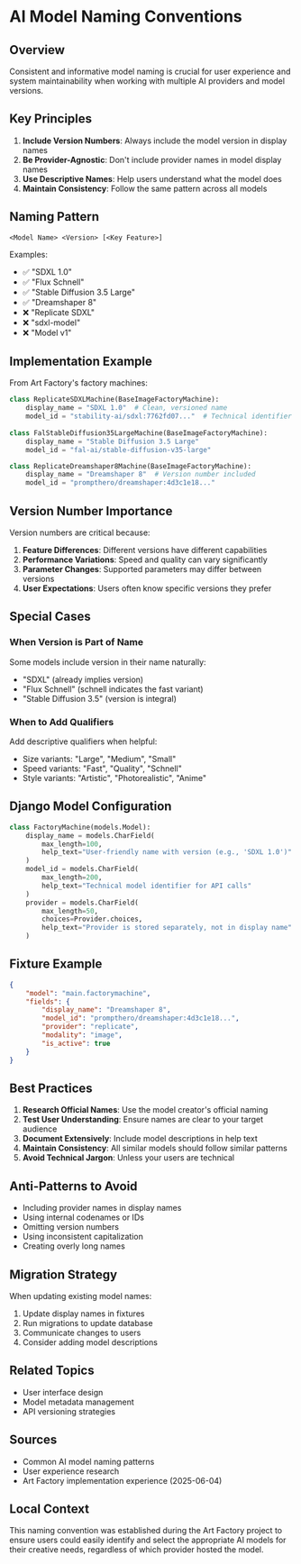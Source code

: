 # AI Model Naming Conventions

## Overview
Consistent and informative model naming is crucial for user experience and system maintainability when working with multiple AI providers and model versions.

## Key Principles
1. **Include Version Numbers**: Always include the model version in display names
2. **Be Provider-Agnostic**: Don't include provider names in model display names
3. **Use Descriptive Names**: Help users understand what the model does
4. **Maintain Consistency**: Follow the same pattern across all models

## Naming Pattern
```
<Model Name> <Version> [<Key Feature>]
```

Examples:
- ✅ "SDXL 1.0"
- ✅ "Flux Schnell"
- ✅ "Stable Diffusion 3.5 Large"
- ✅ "Dreamshaper 8"
- ❌ "Replicate SDXL"
- ❌ "sdxl-model"
- ❌ "Model v1"

## Implementation Example
From Art Factory's factory machines:

```python
class ReplicateSDXLMachine(BaseImageFactoryMachine):
    display_name = "SDXL 1.0"  # Clean, versioned name
    model_id = "stability-ai/sdxl:7762fd07..."  # Technical identifier
    
class FalStableDiffusion35LargeMachine(BaseImageFactoryMachine):
    display_name = "Stable Diffusion 3.5 Large"
    model_id = "fal-ai/stable-diffusion-v35-large"

class ReplicateDreamshaper8Machine(BaseImageFactoryMachine):
    display_name = "Dreamshaper 8"  # Version number included
    model_id = "prompthero/dreamshaper:4d3c1e18..."
```

## Version Number Importance
Version numbers are critical because:
1. **Feature Differences**: Different versions have different capabilities
2. **Performance Variations**: Speed and quality can vary significantly
3. **Parameter Changes**: Supported parameters may differ between versions
4. **User Expectations**: Users often know specific versions they prefer

## Special Cases

### When Version is Part of Name
Some models include version in their name naturally:
- "SDXL" (already implies version)
- "Flux Schnell" (schnell indicates the fast variant)
- "Stable Diffusion 3.5" (version is integral)

### When to Add Qualifiers
Add descriptive qualifiers when helpful:
- Size variants: "Large", "Medium", "Small"
- Speed variants: "Fast", "Quality", "Schnell"
- Style variants: "Artistic", "Photorealistic", "Anime"

## Django Model Configuration
```python
class FactoryMachine(models.Model):
    display_name = models.CharField(
        max_length=100,
        help_text="User-friendly name with version (e.g., 'SDXL 1.0')"
    )
    model_id = models.CharField(
        max_length=200,
        help_text="Technical model identifier for API calls"
    )
    provider = models.CharField(
        max_length=50,
        choices=Provider.choices,
        help_text="Provider is stored separately, not in display name"
    )
```

## Fixture Example
```json
{
    "model": "main.factorymachine",
    "fields": {
        "display_name": "Dreamshaper 8",
        "model_id": "prompthero/dreamshaper:4d3c1e18...",
        "provider": "replicate",
        "modality": "image",
        "is_active": true
    }
}
```

## Best Practices
1. **Research Official Names**: Use the model creator's official naming
2. **Test User Understanding**: Ensure names are clear to your target audience
3. **Document Extensively**: Include model descriptions in help text
4. **Maintain Consistency**: All similar models should follow similar patterns
5. **Avoid Technical Jargon**: Unless your users are technical

## Anti-Patterns to Avoid
- Including provider names in display names
- Using internal codenames or IDs
- Omitting version numbers
- Using inconsistent capitalization
- Creating overly long names

## Migration Strategy
When updating existing model names:
1. Update display names in fixtures
2. Run migrations to update database
3. Communicate changes to users
4. Consider adding model descriptions

## Related Topics
- User interface design
- Model metadata management
- API versioning strategies

## Sources
- Common AI model naming patterns
- User experience research
- Art Factory implementation experience (2025-06-04)

## Local Context
This naming convention was established during the Art Factory project to ensure users could easily identify and select the appropriate AI models for their creative needs, regardless of which provider hosted the model.